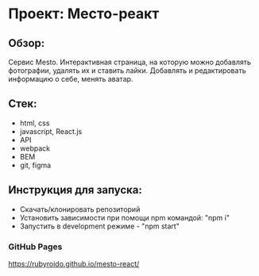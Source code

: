 # Проект: Место-реакт

## Обзор:
Сервис Mesto.
Интерактивная страница, на которую можно добавлять фотографии, удалять их и ставить лайки.
Добавлять и редактировать информацию о себе, менять аватар.

## Стек:
- html, css
- javascript, React.js
- API
- webpack
- BEM
- git, figma

## Инструкция для запуска:
- Скачать/клонировать репозиторий
- Установить зависимости при помощи npm командой: "npm i"
- Запустить в development режиме - "npm start"

### GitHub Pages
https://rubyroido.github.io/mesto-react/

